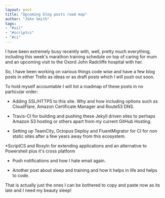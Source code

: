```yaml
---
layout: post
title: "Upcoming blog posts road map"
author: "John Smith"
tags:
- "#ssl"
- "#scriptcs"
- "#ci"
---
```

I have been extremely busy recently with, well, pretty much everything, including this week's marathon training schedule on top of caring for mum and an upcoming visit to the Oxord John Radcliffe hospital with her. 

So, I have been working on various things code wise and have a few blog posts in either Trello as ideas or as draft posts which I will push out soon. 

To hold myself accountable I will list a roadmap of these posts in no particular order: 

* Adding SSL/HTTPS to this site. Why and how including options such as CloudFlare, Amazon Certificate Manager and Route53 DNS. 

* Travis-CI for building and pushing these Jekyll driven sites to perhaps Amazon S3 hosting or others apart from my current GitHub Hosting. 

* Setting up TeamCity, Octopus Deploy and FluentMigrator for CI for non static sites after a few years away from this ecosystem. 

*ScriptCS and Rosyln for extending applications and an alternative to Powershell plus it's cross platform

* Push notifications and how I hate email again. 

* Another post about sleep and training and how it helps in life and helps to code.

That is actually just the ones I can be bothered to copy and paste now as its late and I need my beauty sleep! 